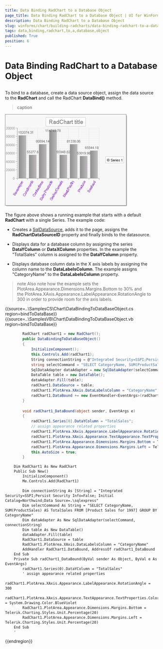 ```yaml
---
title: Data Binding RadChart to a Database Object
page_title: Data Binding RadChart to a Database Object | UI for WinForms Documentation
description: Data Binding RadChart to a Database Object
slug: winforms/chart/building-radcharts/data-binding-radchart-to-a-database-object
tags: data,binding,radchart,to,a,database,object
published: True
position: 6
---
```


# Data Binding RadChart to a Database Object



## 

To bind to a database, create a data source object, assign the data source to the __RadChart__ and call the RadChart __DataBind()__ method.
>caption 

![chart-building-radcharts-data-binding-radchart-to-a-database-object 001](images/chart-building-radcharts-data-binding-radchart-to-a-database-object001.png)

The figure above shows a running example that starts with a default __RadChart__ with a single Series. The example code: 

* Creates a [SqlDataSource](http://msdn2.microsoft.com/en-us/library/system.web.ui.webcontrols.sqldatasource.aspx), adds it to the page, assigns the __RadChartDataSourceID__ property and finally binds to the datasource. 


* Displays data for a database column by assigning the series __DataYColumn__ or __DataXColumn__  properties. In the example the "TotalSales" column is assigned to the __DataYColumn__ property. 


* Displays database column data in the X axis labels by assigning the column name to the __DataLabelsColumn__. The example assigns "CategoryName" to the __DataLabelsColumn__ property.

>note Also note how the example sets the PlotArea.Appearance.Dimensions.Margins.Bottom to 30% and the PlotArea.XAxis.Appearance.LabelAppearance.RotationAngle to 300 in order to provide room for the axis labels.


{{source=..\SamplesCS\Chart\DataBindingToDataBaseObject.cs region=bindToDataBase}} 
{{source=..\SamplesVB\Chart\DataBindingToDataBaseObject.vb region=bindToDataBase}} 

````C#
        RadChart radChart1 = new RadChart();
        public DataBindingToDataBaseObject()
        {
            InitializeComponent();
            this.Controls.Add(radChart1);
            String connectionString = @"Integrated Security=SSPI;Persist Security Info=False; Initial Catalog=Northwind;Data Source=.\sqlexpress";
            string selectCommand = "SELECT CategoryName, SUM(ProductSales) AS TotalSales FROM [Product Sales for 1997] GROUP BY CategoryName";
            SqlDataAdapter dataAdapter = new SqlDataAdapter(selectCommand, connectionString);
            DataTable table = new DataTable();
            dataAdapter.Fill(table);
            radChart1.DataSource = table; 
            radChart1.PlotArea.XAxis.DataLabelsColumn = "CategoryName";
            radChart1.DataBound += new EventHandler<EventArgs>(radChart1_DataBound);
        }

        void radChart1_DataBound(object sender, EventArgs e)
        {
            radChart1.Series[0].DataYColumn = "TotalSales";
            // assign appearance related properties
            radChart1.PlotArea.XAxis.Appearance.LabelAppearance.RotationAngle = 300;
            radChart1.PlotArea.XAxis.Appearance.TextAppearance.TextProperties.Color = System.Drawing.Color.BlueViolet;
            radChart1.PlotArea.Appearance.Dimensions.Margins.Bottom = Telerik.Charting.Styles.Unit.Percentage(25);
            radChart1.PlotArea.Appearance.Dimensions.Margins.Left = Telerik.Charting.Styles.Unit.Percentage(20);
            this.AutoSize = true;
        }
````
````VB.NET
    Dim RadChart1 As New RadChart
    Public Sub New()
        InitializeComponent()
        Me.Controls.Add(RadChart1)

        Dim connectionString As [String] = "Integrated Security=SSPI;Persist Security Info=False; Initial Catalog=Northwind;Data Source=.\sqlexpress"
        Dim selectCommand As String = "SELECT CategoryName, SUM(ProductSales) AS TotalSales FROM [Product Sales for 1997] GROUP BY CategoryName"
        Dim dataAdapter As New SqlDataAdapter(selectCommand, connectionString)
        Dim table As New DataTable()
        dataAdapter.Fill(table)
        RadChart1.DataSource = table
        RadChart1.PlotArea.XAxis.DataLabelsColumn = "CategoryName"
        AddHandler RadChart1.DataBound, AddressOf radChart1_DataBound
    End Sub
    Private Sub radChart1_DataBound(ByVal sender As Object, ByVal e As EventArgs)
        radChart1.Series(0).DataYColumn = "TotalSales"
        ' assign appearance related properties
        radChart1.PlotArea.XAxis.Appearance.LabelAppearance.RotationAngle = 300
        radChart1.PlotArea.XAxis.Appearance.TextAppearance.TextProperties.Color = System.Drawing.Color.BlueViolet
        RadChart1.PlotArea.Appearance.Dimensions.Margins.Bottom = Telerik.Charting.Styles.Unit.Percentage(20)
        RadChart1.PlotArea.Appearance.Dimensions.Margins.Left = Telerik.Charting.Styles.Unit.Percentage(20)
    End Sub
    '
````

{{endregion}} 




